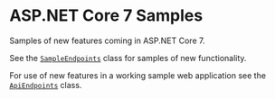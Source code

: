 # ASP.NET Core 7 Samples

Samples of new features coming in ASP.NET Core 7.

See the [`SampleEndpoints`](https://github.com/martincostello/aspnet-core-7-samples/blob/main/src/TodoApp/SampleEndpoints.cs#L27) class for samples of new functionality.

For use of new features in a working sample web application see the [`ApiEndpoints`](https://github.com/martincostello/aspnet-core-7-samples/blob/main/src/TodoApp/ApiEndpoints.cs#L61) class.
